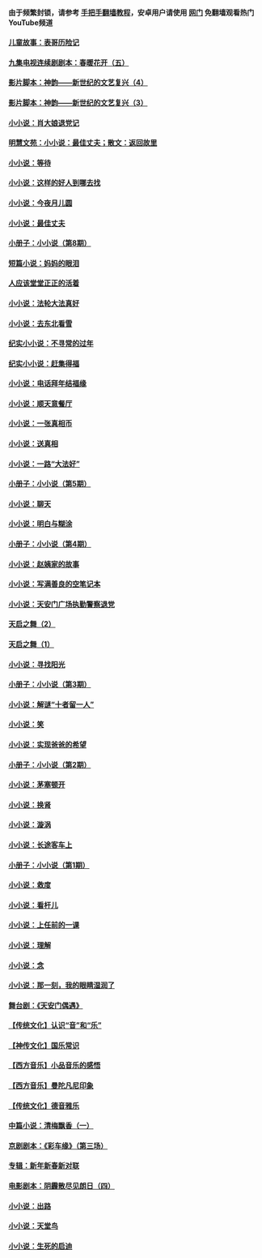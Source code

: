 #### 由于频繁封锁，请参考 [手把手翻墙教程](https://github.com/gfw-breaker/guides/wiki/)，安卓用户请使用 [网门](https://github.com/gfw-breaker/nogfw/blob/master/dl.md?t=05280801) 免翻墙观看热门YouTube频道 

#### [儿童故事：表哥历险记](../pages/328/383535.md?t=05280801) 

#### [九集电视连续剧剧本：春暖花开（五）](../pages/328/275919.md?t=05280801) 

#### [影片脚本：神韵——新世纪的文艺复兴（4）](../pages/328/266089.md?t=05280801) 

#### [影片脚本：神韵——新世纪的文艺复兴（3）](../pages/328/266087.md?t=05280801) 

#### [小小说：肖大娘退党记](../pages/328/239807.md?t=05280801) 

#### [明慧文苑：小小说：最佳丈夫；散文：返回故里](../pages/328/3439.md?t=05280801) 

#### [小小说：等待](../pages/328/223927.md?t=05280801) 

#### [小小说：这样的好人到哪去找](../pages/328/209396.md?t=05280801) 

#### [小小说：今夜月儿圆](../pages/328/193588.md?t=05280801) 

#### [小小说：最佳丈夫](../pages/328/190938.md?t=05280801) 

#### [小册子：小小说（第8期）](../pages/328/188202.md?t=05280801) 

#### [短篇小说：妈妈的眼泪](../pages/328/187712.md?t=05280801) 

#### [人应该堂堂正正的活着](../pages/328/182430.md?t=05280801) 

#### [小小说：法轮大法真好](../pages/328/174669.md?t=05280801) 

#### [小小说：去东北看雪](../pages/328/173882.md?t=05280801) 

#### [纪实小小说：不寻常的过年](../pages/328/173187.md?t=05280801) 

#### [纪实小小说：赶集得福](../pages/328/172652.md?t=05280801) 

#### [小小说：电话拜年结福缘](../pages/328/172533.md?t=05280801) 

#### [小小说：顺天意餐厅](../pages/328/170182.md?t=05280801) 

#### [小小说：一张真相币](../pages/328/169410.md?t=05280801) 

#### [小小说：送真相](../pages/328/166713.md?t=05280801) 

#### [小小说：一路“大法好”](../pages/328/162016.md?t=05280801) 

#### [小册子：小小说（第5期）](../pages/328/161131.md?t=05280801) 

#### [小小说：聊天](../pages/328/159640.md?t=05280801) 

#### [小小说：明白与糊涂](../pages/328/158101.md?t=05280801) 

#### [小册子：小小说（第4期）](../pages/328/158006.md?t=05280801) 

#### [小小说：赵姨家的故事](../pages/328/157843.md?t=05280801) 

#### [小小说：写满善良的空笔记本](../pages/328/157382.md?t=05280801) 

#### [小小说：天安门广场执勤警察退党](../pages/328/156982.md?t=05280801) 

#### [天启之舞（2）](../pages/328/153440.md?t=05280801) 

#### [天启之舞（1）](../pages/328/153439.md?t=05280801) 

#### [小小说：寻找阳光](../pages/328/153065.md?t=05280801) 

#### [小册子：小小说（第3期）](../pages/328/151715.md?t=05280801) 

#### [小小说：解谜“十者留一人”](../pages/328/148967.md?t=05280801) 

#### [小小说：笑](../pages/328/148905.md?t=05280801) 

#### [小小说：实现爸爸的希望](../pages/328/148096.md?t=05280801) 

#### [小册子：小小说（第2期）](../pages/328/147214.md?t=05280801) 

#### [小小说：茅塞顿开](../pages/328/147030.md?t=05280801) 

#### [小小说：换肾](../pages/328/146770.md?t=05280801) 

#### [小小说：漩涡](../pages/328/146683.md?t=05280801) 

#### [小小说：长途客车上](../pages/328/145076.md?t=05280801) 

#### [小册子：小小说（第1期）](../pages/328/143963.md?t=05280801) 

#### [小小说：救度](../pages/328/143927.md?t=05280801) 

#### [小小说：看杆儿](../pages/328/142137.md?t=05280801) 

#### [小小说：上任前的一课](../pages/328/140808.md?t=05280801) 

#### [小小说：理解](../pages/328/140476.md?t=05280801) 

#### [小小说：念](../pages/328/139513.md?t=05280801) 

#### [小小说：那一刻，我的眼睛湿润了](../pages/328/138476.md?t=05280801) 

#### [舞台剧：《天安门偶遇》](../pages/328/117155.md?t=05280801) 

#### [【传统文化】认识“音”和“乐”](../pages/328/108667.md?t=05280801) 

#### [【神传文化】国乐常识](../pages/328/104225.md?t=05280801) 

#### [【西方音乐】小品音乐的感悟](../pages/328/102924.md?t=05280801) 

#### [【西方音乐】曼陀凡尼印象](../pages/328/102922.md?t=05280801) 

#### [【传统文化】德音雅乐](../pages/328/102923.md?t=05280801) 

#### [中篇小说：清梅飘香（一）](../pages/328/101058.md?t=05280801) 

#### [京剧剧本：《彩车缘》（第三场）](../pages/328/96434.md?t=05280801) 

#### [专辑：新年新春新对联](../pages/328/94991.md?t=05280801) 

#### [电影剧本：阴霾散尽见朗日（四）](../pages/328/87081.md?t=05280801) 

#### [小小说：出路](../pages/328/84848.md?t=05280801) 

#### [小小说：天堂鸟](../pages/328/83084.md?t=05280801) 

#### [小小说：生死的启迪](../pages/328/70977.md?t=05280801) 

